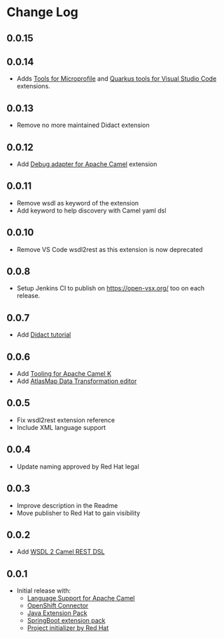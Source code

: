 # Change Log

## 0.0.15

## 0.0.14

* Adds [Tools for Microprofile](https://marketplace.visualstudio.com/items?itemName=redhat.vscode-microprofile) and [Quarkus tools for Visual Studio Code](https://marketplace.visualstudio.com/items?itemName=redhat.vscode-quarkus) extensions.

## 0.0.13

* Remove no more maintained Didact extension

## 0.0.12

* Add [Debug adapter for Apache Camel](https://marketplace.visualstudio.com/items?itemName=redhat.vscode-debug-adapter-apache-camel) extension

## 0.0.11

* Remove wsdl as keyword of the extension
* Add keyword to help discovery with Camel yaml dsl

## 0.0.10

* Remove VS Code wsdl2rest as this extension is now deprecated

## 0.0.8

* Setup Jenkins CI to publish on https://open-vsx.org/ too on each release.

## 0.0.7

* Add [Didact tutorial](https://marketplace.visualstudio.com/items?itemName=redhat.vscode-didact)

## 0.0.6

* Add [Tooling for Apache Camel K](https://marketplace.visualstudio.com/items?itemName=redhat.vscode-camelk)
* Add [AtlasMap Data Transformation editor](https://marketplace.visualstudio.com/items?itemName=redhat.atlasmap-viewer)

## 0.0.5

* Fix wsdl2rest extension reference
* Include XML language support

## 0.0.4

* Update naming approved by Red Hat legal

## 0.0.3

* Improve description in the Readme
* Move publisher to Red Hat to gain visibility

## 0.0.2

* Add [WSDL 2 Camel REST DSL](https://marketplace.visualstudio.com/items?itemName=camel-tooling.vscode-wsdl2rest)

## 0.0.1

* Initial release with:
  * [Language Support for Apache Camel](https://marketplace.visualstudio.com/items?itemName=camel-tooling.vscode-apache-camel)
  * [OpenShift Connector](https://marketplace.visualstudio.com/items?itemName=redhat.vscode-openshift-connector)
  * [Java Extension Pack](https://marketplace.visualstudio.com/items?itemName=vscjava.vscode-java-pack)
  * [SpringBoot extension pack](https://marketplace.visualstudio.com/items?itemName=Pivotal.vscode-boot-dev-pack)
  * [Project initializer by Red Hat](https://marketplace.visualstudio.com/items?itemName=redhat.project-initializer)  
